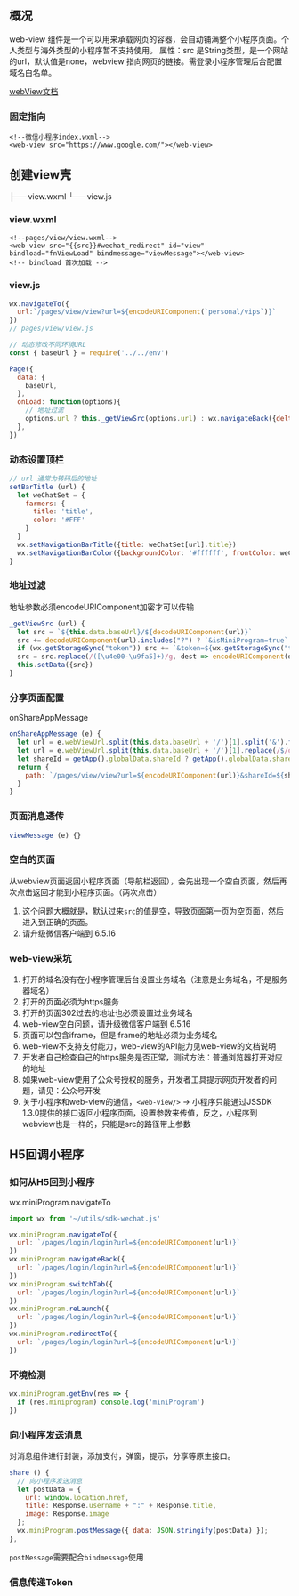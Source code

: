 ## 概况
web-view 组件是一个可以用来承载网页的容器，会自动铺满整个小程序页面。个人类型与海外类型的小程序暂不支持使用。
属性：src 是String类型，是一个网站的url，默认值是none，webview 指向网页的链接。需登录小程序管理后台配置域名白名单。

[webView文档](https://developers.weixin.qq.com/miniprogram/dev/component/web-view.html)

### 固定指向
```wx
<!--微信小程序index.wxml-->
<web-view src="https://www.google.com/"></web-view>
```

## 创建view壳
  ├── view.wxml
  └── view.js

### view.wxml
```wx
<!--pages/view/view.wxml-->
<web-view src="{{src}}#wechat_redirect" id="view" bindload="fnViewLoad" bindmessage="viewMessage"></web-view>
<!-- bindload 首次加载 -->
```

### view.js

```javascript
wx.navigateTo({
  url:`/pages/view/view?url=${encodeURIComponent(`personal/vips`)}`
})
// pages/view/view.js

// 动态修改不同环境URL
const { baseUrl } = require('../../env')

Page({
  data: {
    baseUrl,
  },
  onLoad: function(options){
    // 地址过滤
    options.url ? this._getViewSrc(options.url) : wx.navigateBack({delta: 2});
  },
})
```

### 动态设置顶栏

```javascript
// url 通常为转码后的地址
setBarTitle (url) {
  let weChatSet = {
    farmers: {
      title: 'title',
      color: '#FFF'
    }
  }
  wx.setNavigationBarTitle({title: weChatSet[url].title})
  wx.setNavigationBarColor({backgroundColor: '#ffffff', frontColor: weChatSet[url].color})
}
```

### 地址过滤
地址参数必须encodeURIComponent加密才可以传输
```javascript
_getViewSrc (url) {
  let src = `${this.data.baseUrl}/${decodeURIComponent(url)}`
  src += decodeURIComponent(url).includes("?") ? `&isMiniProgram=true` : `?isMiniProgram=true`
  if (wx.getStorageSync("token")) src += `&token=${wx.getStorageSync("token")}`
  src = src.replace(/([\u4e00-\u9fa5]+)/g, dest => encodeURIComponent(dest))
  this.setData({src})
}
```

### 分享页面配置
onShareAppMessage

```javascript
onShareAppMessage (e) {
  let url = e.webViewUrl.split(this.data.baseUrl + '/')[1].split('&').filter(item => !item.includes('token')).join('&');
  let url = e.webViewUrl.split(this.data.baseUrl + '/')[1].replace(/$/g, '&').replace(/token=[^]+?[$|&]/g, '').replace(/&$/g, '')
  let shareId = getApp().globalData.shareId ? getApp().globalData.shareId : '';
  return {
    path: `/pages/view/view?url=${encodeURIComponent(url)}&shareId=${shareId}`
  }
}
```

### 页面消息透传

```javascript
viewMessage (e) {}
```

### 空白的页面
从webview页面返回小程序页面（导航栏返回），会先出现一个空白页面，然后再次点击返回才能到小程序页面。（两次点击）

1. 这个问题大概就是，默认过来`src`的值是空，导致页面第一页为空页面，然后进入到正确的页面。
1. 请升级微信客户端到 6.5.16

### web-view采坑

1. 打开的域名没有在小程序管理后台设置业务域名（注意是业务域名，不是服务器域名）
1. 打开的页面必须为https服务
1. 打开的页面302过去的地址也必须设置过业务域名
1. web-view空白问题，请升级微信客户端到 6.5.16
1. 页面可以包含iframe，但是iframe的地址必须为业务域名
1. web-view不支持支付能力，web-view的API能力见web-view的文档说明
1. 开发者自己检查自己的https服务是否正常，测试方法：普通浏览器打开对应的地址
1. 如果web-view使用了公众号授权的服务，开发者工具提示网页开发者的问题，请见：公众号开发
1. 关于小程序和web-view的通信，`<web-view/>` → 小程序只能通过JSSDK 1.3.0提供的接口返回小程序页面，设置参数来传值，反之，小程序到webview也是一样的，只能是src的路径带上参数


## H5回调小程序

### 如何从H5回到小程序
wx.miniProgram.navigateTo
```javascript
import wx from '~/utils/sdk-wechat.js'

wx.miniProgram.navigateTo({
  url: `/pages/login/login?url=${encodeURIComponent(url)}`
})
wx.miniProgram.navigateBack({
  url: `/pages/login/login?url=${encodeURIComponent(url)}`
})
wx.miniProgram.switchTab({
  url: `/pages/login/login?url=${encodeURIComponent(url)}`
})
wx.miniProgram.reLaunch({
  url: `/pages/login/login?url=${encodeURIComponent(url)}`
})
wx.miniProgram.redirectTo({
  url: `/pages/login/login?url=${encodeURIComponent(url)}`
})
```

### 环境检测

```javascript
wx.miniProgram.getEnv(res => {
  if (res.miniprogram) console.log('miniProgram')
})
```

### 向小程序发送消息
对消息组件进行封装，添加支付，弹窗，提示，分享等原生接口。
```javascript
share () {
  // 向小程序发送消息
  let postData = {
    url: window.location.href,
    title: Response.username + ":" + Response.title,
    image: Response.image
  };
  wx.miniProgram.postMessage({ data: JSON.stringify(postData) });
},
```
`postMessage`需要配合`bindmessage`使用

### 信息传递Token

```javascript
```
